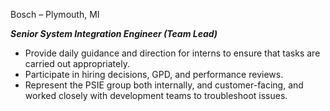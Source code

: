 Bosch – Plymouth, MI

***Senior System Integration Engineer (Team Lead)***
- Provide daily guidance and direction for interns to ensure that tasks are carried out appropriately.
- Participate in hiring decisions, GPD, and performance reviews.
- Represent the PSIE group both internally, and customer-facing, and worked closely with development teams to troubleshoot issues.
